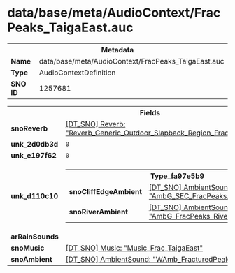 <h1>data/base/meta/AudioContext/FracPeaks_TaigaEast.auc</h1><table><tr><th colspan="100%">Metadata</th></tr><tr><td><b>Name</b></td><td>data/base/meta/AudioContext/FracPeaks_TaigaEast.auc</td></tr><tr><td><b>Type</b></td><td>AudioContextDefinition</td></tr><tr><td><b>SNO ID</b></td><td>1257681</td></tr></table>

<table><tr><th colspan="100%">Fields</th></tr><tr><td><b>snoReverb</b></td><td><a href="..\Reverb\Reverb_Generic_Outdoor_Slapback_Region_FracturedPeaks.rev">[DT_SNO] Reverb: "Reverb_Generic_Outdoor_Slapback_Region_FracturedPeaks"</a></td></tr><tr><td><b>unk_2d0db3d</b></td><td><code>0</code></td></tr><tr><td><b>unk_e197f62</b></td><td><code>0</code></td></tr><tr><td><b>unk_d110c10</b></td><td><table><tr><th colspan="100%">Type_fa97e5b9</th></tr><tr><td><b>snoCliffEdgeAmbient</b></td><td><a href="..\AmbientSound\AmbG_SEC_FracPeaks_CliffEdge.ams">[DT_SNO] AmbientSound: "AmbG_SEC_FracPeaks_CliffEdge"</a></td></tr><tr><td><b>snoRiverAmbient</b></td><td><a href="..\AmbientSound\AmbG_FracPeaks_River_Medium_Large.ams">[DT_SNO] AmbientSound: "AmbG_FracPeaks_River_Medium_Large"</a></td></tr></table>

</td></tr><tr><td><b>arRainSounds</b></td><td></td></tr><tr><td><b>snoMusic</b></td><td><a href="..\Music\Music_Frac_TaigaEast.mus">[DT_SNO] Music: "Music_Frac_TaigaEast"</a></td></tr><tr><td><b>snoAmbient</b></td><td><a href="..\AmbientSound\WAmb_FracturedPeaks_TOD.ams">[DT_SNO] AmbientSound: "WAmb_FracturedPeaks_TOD"</a></td></tr></table>

